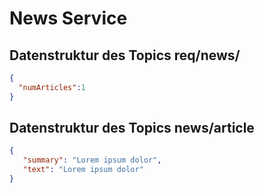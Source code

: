 # News Service

## Datenstruktur des Topics req/news/<Anzahl der Artikel>
```json
{
  "numArticles":1
}
```

## Datenstruktur des Topics news/article
```json
{
   "summary": "Lorem ipsum dolor",
   "text": "Lorem ipsum dolor"
}
```
